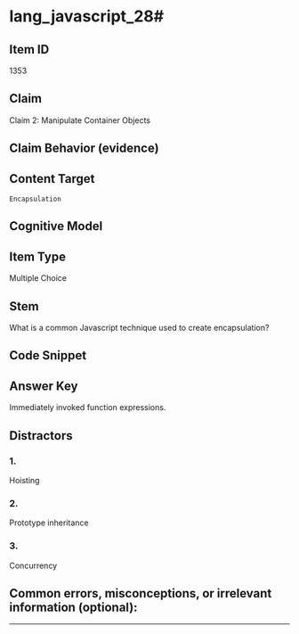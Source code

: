 # lang_javascript_28#

## Item ID
1353

## Claim
Claim 2: Manipulate Container Objects

## Claim Behavior (evidence)


## Content Target
`Encapsulation`

## Cognitive Model


## Item Type
Multiple Choice

## Stem
What is a common Javascript technique used to create encapsulation?

## Code Snippet


## Answer Key
Immediately invoked function expressions.

## Distractors

### 1.
Hoisting

### 2.
Prototype inheritance

### 3.
Concurrency

## Common errors, misconceptions, or irrelevant information (optional):

---


